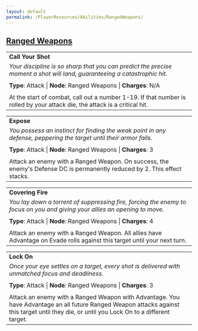 ```yaml
---
layout: default
permalink: /PlayerResources/Abilities/RangedWeapons/
---
```

## [Ranged Weapons](#Ranged-Weapons)

|                                                                                                                                                            |
| :--------------------------------------------------------------------------------------------------------- |
| **Call Your Shot** |
| *Your discipline is so sharp that you can predict the precise moment a shot will land, guaranteeing a catastrophic hit.* |
| |
| **Type**: Attack \| **Node**: Ranged Weapons \| **Charges**: N/A |
| |
| At the start of combat, call out a number 1-19. If that number is rolled by your attack die, the attack is a critical hit. |

|                                                                                                                                                            |
| :--------------------------------------------------------------------------------------------------------- |
| **Expose** |
| *You possess an instinct for finding the weak point in any defense, peppering the target until their armor fails.* |
| |
| **Type**: Attack \| **Node**: Ranged Weapons \| **Charges**: 3 |
| |
| Attack an enemy with a Ranged Weapon. On success, the enemy's Defense DC is permanently reduced by 2. This effect stacks. |

|                                                                                                                                                            |
| :--------------------------------------------------------------------------------------------------------- |
| **Covering Fire** |
| *You lay down a torrent of suppressing fire, forcing the enemy to focus on you and giving your allies an opening to move.* |
| |
| **Type**: Attack \| **Node**: Ranged Weapons \| **Charges**: 4 |
| |
| Attack an enemy with a Ranged Weapon. All allies have Advantage on Evade rolls against this target until your next turn. |

|                                                                                                                                                            |
| :--------------------------------------------------------------------------------------------------------- |
| **Lock On** |
| *Once your eye settles on a target, every shot is delivered with unmatched focus and deadliness.* |
| |
| **Type**: Attack \| **Node**: Ranged Weapons \| **Charges**: 3 |
| |
| Attack an enemy with a Ranged Weapon with Advantage. You have Advantage an all future Ranged Weapon attacks against this target until they die, or until you Lock On to a different target. |